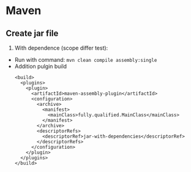 # Maven
## Create jar file
1. With dependence (scope differ test): 
  - Run with command: `mvn clean compile assembly:single` 
  - Addition pulgin build
    ```maven
    <build>
      <plugins>
        <plugin>
          <artifactId>maven-assembly-plugin</artifactId>
          <configuration>
            <archive>
              <manifest>
                <mainClass>fully.qualified.MainClass</mainClass>
              </manifest>
            </archive>
            <descriptorRefs>
              <descriptorRef>jar-with-dependencies</descriptorRef>
            </descriptorRefs>
          </configuration>
        </plugin>
      </plugins>
    </build>
    ```
